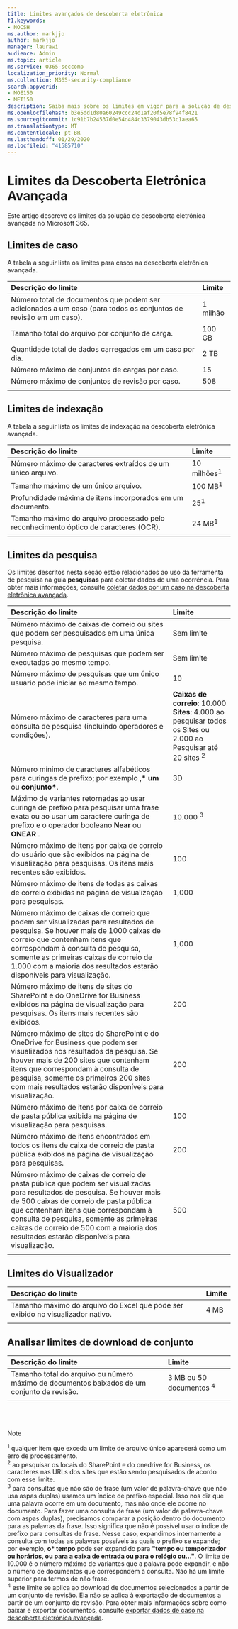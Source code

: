 ```yaml
---
title: Limites avançados de descoberta eletrônica
f1.keywords:
- NOCSH
ms.author: markjjo
author: markjjo
manager: laurawi
audience: Admin
ms.topic: article
ms.service: O365-seccomp
localization_priority: Normal
ms.collection: M365-security-compliance
search.appverid:
- MOE150
- MET150
description: Saiba mais sobre os limites em vigor para a solução de descoberta eletrônica avançada no Microsoft 365. Isso inclui limites de caso, limites de indexação e limites de pesquisa ao usar a ferramenta de pesquisa para coletar dados de caso.
ms.openlocfilehash: b3e5dd1d80a60249ccc24d1af20f5e78f94f8421
ms.sourcegitcommit: 1c91b7b24537d0e54d484c3379043db53c1aea65
ms.translationtype: MT
ms.contentlocale: pt-BR
ms.lasthandoff: 01/29/2020
ms.locfileid: "41585710"
---
```

# <a name="limits-in-advanced-ediscovery"></a>Limites da Descoberta Eletrônica Avançada

Este artigo descreve os limites da solução de descoberta eletrônica avançada no Microsoft 365.

## <a name="case-limits"></a>Limites de caso

A tabela a seguir lista os limites para casos na descoberta eletrônica avançada.

|**Descrição do limite**|**Limite**|
|:-----|:-----|
|Número total de documentos que podem ser adicionados a um caso (para todos os conjuntos de revisão em um caso).  <br/> |1 milhão  <br/> |
|Tamanho total do arquivo por conjunto de carga.  <br/> |100 GB  <br/> |
|Quantidade total de dados carregados em um caso por dia.<br/> |2 TB <br/> |
|Número máximo de conjuntos de cargas por caso.  <br/> |15  <br/> |
|Número máximo de conjuntos de revisão por caso.  <br/> |508 <br/> |
|||

## <a name="indexing-limits"></a>Limites de indexação

A tabela a seguir lista os limites de indexação na descoberta eletrônica avançada.

|**Descrição do limite**|**Limite**|
  |:-----|:-----|
  |Número máximo de caracteres extraídos de um único arquivo.  <br/> |10 milhões<sup>1</sup> <br/> |
  |Tamanho máximo de um único arquivo.   <br/> |100 MB<sup>1</sup> <br/> |
  |Profundidade máxima de itens incorporados em um documento.  <br/> |25<sup>1</sup> <br/> |
  |Tamanho máximo do arquivo processado pelo reconhecimento óptico de caracteres (OCR).  <br/> |24 MB<sup>1</sup> <br/> |  
|||

## <a name="search-limits"></a>Limites da pesquisa

Os limites descritos nesta seção estão relacionados ao uso da ferramenta de pesquisa na guia **pesquisas** para coletar dados de uma ocorrência. Para obter mais informações, consulte [coletar dados por um caso na descoberta eletrônica avançada](collecting-data-for-ediscovery.md).

|**Descrição do limite**|**Limite**|
|:-----|:-----|
|Número máximo de caixas de correio ou sites que podem ser pesquisados em uma única pesquisa.  <br/> |Sem limite  <br/> |
|Número máximo de pesquisas que podem ser executadas ao mesmo tempo.  <br/> |Sem limite  <br/> | 
|Número máximo de pesquisas que um único usuário pode iniciar ao mesmo tempo.  <br/> |10   <br/> | 
|Número máximo de caracteres para uma consulta de pesquisa (incluindo operadores e condições).  <br/> |**Caixas de correio**: 10.000<br/>**Sites**: 4.000 ao pesquisar todos os Sites ou 2.000 ao Pesquisar até 20 sites <sup>2</sup> <br/> |
|Número mínimo de caracteres alfabéticos para curingas de prefixo; por exemplo **,\* um** ou **conjunto\***. <br/> |3D  <br/> |  
|Máximo de variantes retornadas ao usar curinga de prefixo para pesquisar uma frase exata ou ao usar um caractere curinga de prefixo e o operador booleano **Near** ou **ONEAR** .  <br/> |10.000 <sup>3</sup> <br/> |
|Número máximo de itens por caixa de correio do usuário que são exibidos na página de visualização para pesquisas. Os itens mais recentes são exibidos.   <br/> |100  <br/> |
|Número máximo de itens de todas as caixas de correio exibidas na página de visualização para pesquisas.  <br/> |1,000  <br/> |
|Número máximo de caixas de correio que podem ser visualizadas para resultados de pesquisa.  Se houver mais de 1000 caixas de correio que contenham itens que correspondam à consulta de pesquisa, somente as primeiras caixas de correio de 1.000 com a maioria dos resultados estarão disponíveis para visualização.<br/> |1,000  <br/> |
|Número máximo de itens de sites do SharePoint e do OneDrive for Business exibidos na página de visualização para pesquisas. Os itens mais recentes são exibidos.  <br/> |200  <br/> |
|Número máximo de sites do SharePoint e do OneDrive for Business que podem ser visualizados nos resultados da pesquisa. Se houver mais de 200 sites que contenham itens que correspondam à consulta de pesquisa, somente os primeiros 200 sites com mais resultados estarão disponíveis para visualização.  <br/> |200  <br/> |
|Número máximo de itens por caixa de correio de pasta pública exibida na página de visualização para pesquisas.  <br/> |100  <br/> |
|Número máximo de itens encontrados em todos os itens de caixa de correio de pasta pública exibidos na página de visualização para pesquisas.  <br/> |200  <br/> |
|Número máximo de caixas de correio de pasta pública que podem ser visualizadas para resultados de pesquisa. Se houver mais de 500 caixas de correio de pasta pública que contenham itens que correspondam à consulta de pesquisa, somente as primeiras caixas de correio de 500 com a maioria dos resultados estarão disponíveis para visualização.  <br/> |500  <br/> |
|||

## <a name="viewer-limits"></a>Limites do Visualizador

|**Descrição do limite**|**Limite**|
  |:-----|:-----|
  |Tamanho máximo do arquivo do Excel que pode ser exibido no visualizador nativo.  <br/> |4 MB  <br/> |
|||

## <a name="review-set-download-limits"></a>Analisar limites de download de conjunto

|**Descrição do limite**|**Limite**|
|:-----|:-----|
|Tamanho total do arquivo ou número máximo de documentos baixados de um conjunto de revisão.  <br/> |3 MB ou 50 documentos <sup>4</sup>|
|||

<br/>
<br/>

> [!NOTE]
> <sup>1</sup> qualquer item que exceda um limite de arquivo único aparecerá como um erro de processamento.<br/>
> <sup>2</sup> ao pesquisar os locais do SharePoint e do onedrive for Business, os caracteres nas URLs dos sites que estão sendo pesquisados de acordo com esse limite.<br/>
> <sup>3</sup> para consultas que não são de frase (um valor de palavra-chave que não usa aspas duplas) usamos um índice de prefixo especial. Isso nos diz que uma palavra ocorre em um documento, mas não onde ele ocorre no documento. Para fazer uma consulta de frase (um valor de palavra-chave com aspas duplas), precisamos comparar a posição dentro do documento para as palavras da frase. Isso significa que não é possível usar o índice de prefixo para consultas de frase. Nesse caso, expandimos internamente a consulta com todas as palavras possíveis às quais o prefixo se expande; por exemplo, **o\* tempo** pode ser expandido para **"tempo ou temporizador ou horários, ou para a caixa de entrada ou para o relógio ou..."**. O limite de 10.000 é o número máximo de variantes que a palavra pode expandir, e não o número de documentos que correspondem à consulta. Não há um limite superior para termos de não frase.<br/>
> <sup>4</sup> este limite se aplica ao download de documentos selecionados a partir de um conjunto de revisão. Ela não se aplica à exportação de documentos a partir de um conjunto de revisão. Para obter mais informações sobre como baixar e exportar documentos, consulte [exportar dados de caso na descoberta eletrônica avançada](exporting-data-ediscover20.md). <br/>

